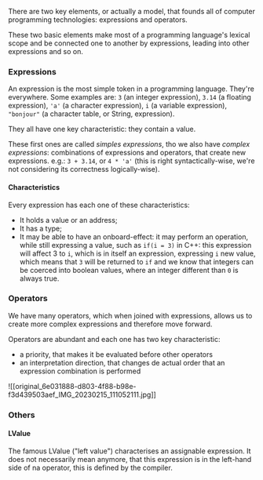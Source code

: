There are two key elements, or actually a model, that founds all of computer programming technologies: expressions and operators. 

These two basic elements make most of a programming language's lexical scope and be connected one to another by expressions, leading into other expressions and so on.

### Expressions
An expression is the most simple token in a programming language. They're everywhere. Some examples are: ``3`` (an integer expression), ``3.14`` (a floating expression), ``'a'`` (a character expression), ``i`` (a variable expression), ``"bonjour"`` (a character table, or String, expression).

They all have one key characteristic: they contain a value.

These first ones are called _simples expressions_, tho we also have _complex expressions_: combinations of expressions and operators, that create new expressions. e.g.: ``3 + 3.14``, or ``4 * 'a'`` (this is right syntactically-wise, we're not considering its correctness logically-wise).

#### Characteristics
Every expression has each one of these characteristics:
- It holds a value or an address;
- It has a type;
- It may be able to have an onboard-effect: it may perform an operation, while still expressing a value, such as ``if(i = 3)`` in C++: this expression will affect 3 to ``i``, which is in itself an expression, expressing ``i`` new value, which means that ``3`` will be returned to ``if`` and we know that integers can be coerced into boolean values, where an integer different than ``0`` is always true.

### Operators
We have many operators, which when joined with expressions, allows us to create more complex expressions and therefore move forward.

Operators are abundant and each one has two key characteristic:
- a priority, that makes it be evaluated before other operators
- an interpretation direction, that changes de actual order that an expression combination is performed

![[original_6e031888-d803-4f88-b98e-f3d439503aef_IMG_20230215_111052111.jpg]]


### Others

#### LValue
The famous LValue ("left value") characterises an assignable expression. It does not necessarily mean anymore, that this expression is in the left-hand side of na operator, this is defined by the compiler. 
